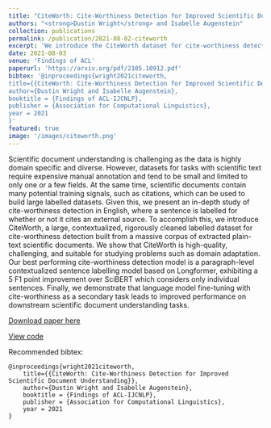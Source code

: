 ```yaml
---
title: "CiteWorth: Cite-Worthiness Detection for Improved Scientific Document Understanding"
authors: "<strong>Dustin Wright</strong> and Isabelle Augenstein"
collection: publications
permalink: /publication/2021-08-02-citeworth
excerpt: 'We introduce the CiteWorth dataset for cite-worthiness detection, provide several strong baselines for the task, and demontrate downstream usefulness of pre-training on cite-worthiness detection.'
date: 2021-08-03
venue: 'Findings of ACL'
paperurl: 'https://arxiv.org/pdf/2105.10912.pdf'
bibtex: '@inproceedings{wright2021citeworth,
title={{CiteWorth: Cite-Worthiness Detection for Improved Scientific Document Understanding}},
author={Dustin Wright and Isabelle Augenstein},
booktitle = {Findings of ACL-IJCNLP},
publisher = {Association for Computational Linguistics},
year = 2021
}'
featured: true
image: '/images/citeworth.png'
---
```

Scientific document understanding is challenging as the data is highly domain specific and diverse. However, datasets for tasks with scientific text require expensive manual annotation and tend to be small and limited to only one or a few fields. At the same time, scientific documents contain many potential training signals, such as citations, which can be used to build large labelled datasets. Given this, we present an in-depth study of cite-worthiness detection in English, where a sentence is labelled for whether or not it cites an external source. To accomplish this, we introduce CiteWorth, a large, contextualized, rigorously cleaned labelled dataset for cite-worthiness detection built from a massive corpus of extracted plain-text scientific documents. We show that CiteWorth is high-quality, challenging, and suitable for studying problems such as domain adaptation. Our best performing cite-worthiness detection model is a paragraph-level contextualized sentence labelling model based on Longformer, exhibiting a 5 F1 point improvement over SciBERT which considers only individual sentences. Finally, we demonstrate that language model fine-tuning with cite-worthiness as a secondary task leads to improved performance on downstream scientific document understanding tasks.

[Download paper here](https://arxiv.org/pdf/2105.10912.pdf)

[View code](https://github.com/copenlu/cite-worth)

Recommended bibtex: 

```
@inproceedings{wright2021citeworth,
    title={{CiteWorth: Cite-Worthiness Detection for Improved Scientific Document Understanding}},
    author={Dustin Wright and Isabelle Augenstein},
    booktitle = {Findings of ACL-IJCNLP},
    publisher = {Association for Computational Linguistics},
    year = 2021
}
```
